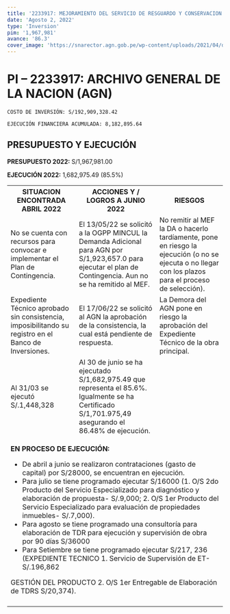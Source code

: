 ```yaml
---
title: '2233917: MEJORAMIENTO DEL SERVICIO DE RESGUARDO Y CONSERVACION DEL PATRIMONIO CULTURAL ARCHIVISTICO DE LA NACION DEL ARCHIVO GENERAL DE LA NACION - SEDE PUEBLO LIBRE, DISTRITO PUEBLO LIBRE, PROVINCIA Y DEPARTAMENTO DE LIMA'
date: 'Agosto 2, 2022'
type: 'Inversion'
pim: '1,967,981'
avance: '86.3'
cover_image: 'https://snarector.agn.gob.pe/wp-content/uploads/2021/04/dah_001.jpg'
---
```

# PI – 2233917: ARCHIVO GENERAL DE LA NACION (AGN) 

`COSTO DE INVERSIÓN: S/192,909,328.42`

`EJECUCIÓN FINANCIERA ACUMULADA: 8,182,895.64`

## PRESUPUESTO Y EJECUCIÓN

**PRESUPUESTO 2022:** S/1,967,981.00

**EJECUCIÓN 2022:** 1,682,975.49 (85.5%)

<table>

<tr>
<th>SITUACION ENCONTRADA ABRIL 2022
</th>
<th>ACCIONES Y / LOGROS A JUNIO 2022</th>
<th>RIESGOS</th>
</tr>

<tr>
<td>No se cuenta con recursos para convocar e implementar el Plan de Contingencia.</td>
<td>El 13/05/22 se solicitó a la OGPP MINCUL la Demanda Adicional para AGN por S/1,923,657.0 para ejecutar el plan de Contingencia. Aun no se ha remitido al MEF.</td>
<td>No remitir al MEF la DA o hacerlo tardíamente, pone en riesgo la ejecución (o no se ejecuta o no llegar con los plazos para el proceso de selección).</td>
</tr>

<tr>
<td>Expediente Técnico aprobado sin consistencia, imposibilitando su registro en el Banco de Inversiones.</td>
<td>El 17/06/22 se solicitó al AGN la aprobación de la consistencia, la cual está pendiente de respuesta.</td>
<td>La Demora del AGN pone en riesgo la aprobación del Expediente Técnico de la obra principal.  </td>
</tr>

<tr>
<td>Al 31/03 se ejecutó S/.1,448,328 </td>
<td>Al 30 de junio se ha ejecutado S/1,682,975.49 que representa el 85.6%. Igualmente se ha Certificado S/1,701.975,49 asegurando el 86.48% de ejecución.</td>
<td></td>
</tr>

<tr>
<td colspan="3">

**EN PROCESO DE EJECUCIÓN:**

* De abril a junio se realizaron contrataciones (gasto de capital) por S/28000, se encuentran en ejecución.
* Para julio se tiene programado ejecutar S/16000 (1. O/S 2do Producto del Servicio Especializado para diagnóstico y elaboración de propuesta- S/.9,000; 2. O/S 1er Producto del Servicio Especializado para evaluación de propiedades inmuebles- S/.7,000).
* Para agosto se tiene programado una consultoría para elaboración de TDR para ejecución y supervisión de obra por 90 días S/36000
* Para Setiembre se tiene programado ejecutar S/217, 236 (EXPEDIENTE TECNICO 1. Servicio de Supervisión de ET- S/.196,862

GESTIÓN DEL PRODUCTO 2. O/S 1er Entregable de Elaboración de TDRS S/20,374).
</td>
</tr>

<tr>
<td></td>
<td></td>
<td></td>
</tr>

</table>
